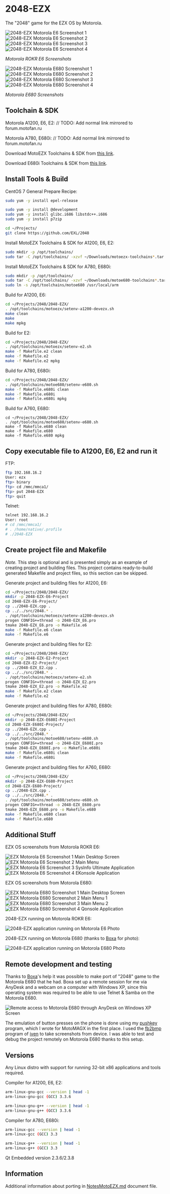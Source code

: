 2048-EZX
========

The "2048" game for the EZX OS by Motorola.

![2048-EZX Motorola E6 Screenshot 1](../image/2048-EZX-E6-Screenshot1.png) ![2048-EZX Motorola E6 Screenshot 2](../image/2048-EZX-E6-Screenshot2.png) ![2048-EZX Motorola E6 Screenshot 3](../image/2048-EZX-E6-Screenshot3.png) ![2048-EZX Motorola E6 Screenshot 4](../image/2048-EZX-E6-Screenshot4.png)

*Motorola ROKR E6 Screenshots*

![2048-EZX Motorola E680 Screenshot 1](../image/2048-EZX-E680-Screenshot1.png) ![2048-EZX Motorola E680 Screenshot 2](../image/2048-EZX-E680-Screenshot2.png) ![2048-EZX Motorola E680 Screenshot 3](../image/2048-EZX-E680-Screenshot3.png) ![2048-EZX Motorola E680 Screenshot 4](../image/2048-EZX-E680-Screenshot4.png)

*Motorola E680 Screenshots*

## Toolchain & SDK

Motorola A1200, E6, E2: // TODO: Add normal link mirrored to forum.motofan.ru

Motorola A780, E680i: // TODO: Add normal link mirrored to forum.motofan.ru

Download MotoEZX Toolchains & SDK from [this link](http://www.mediafire.com/?meqnmgujgjq).

Download E680i Toolchains & SDK from [this link](https://code.google.com/archive/p/moto-e680-develop/downloads).

## Install Tools & Build

CentOS 7 General Prepare Recipe:

```sh
sudo yum -y install epel-release

sudo yum -y install @development
sudo yum -y install glibc.i686 libstdc++.i686
sudo yum -y install p7zip

cd ~/Projects/
git clone https://github.com/EXL/2048
```

Install MotoEZX Toolchains & SDK for A1200, E6, E2:

```sh
sudo mkdir -p /opt/toolchains/
sudo tar -C /opt/toolchains/ -xzvf ~/Downloads/motoezx-toolchains*.tar.gz*
```

Install MotoEZX Toolchains & SDK for A780, E680i:

```sh
sudo mkdir -p /opt/toolchains/
sudo tar -C /opt/toolchains/ -xzvf ~/Downloads/motoe680-toolchains*.tar.gz*
sudo ln -s /opt/toolchains/motoe680 /usr/local/arm
```

Build for A1200, E6:

```sh
cd ~/Projects/2048/2048-EZX/
. /opt/toolchains/motoezx/setenv-a1200-devezx.sh
make clean
make
make mpkg
```

Build for E2:

```sh
cd ~/Projects/2048/2048-EZX/
. /opt/toolchains/motoezx/setenv-e2.sh
make -f Makefile.e2 clean
make -f Makefile.e2
make -f Makefile.e2 mpkg
```

Build for A780, E680i:

```sh
cd ~/Projects/2048/2048-EZX/
. /opt/toolchains/motoe680/setenv-e680.sh
make -f Makefile.e680i clean
make -f Makefile.e680i
make -f Makefile.e680i mpkg
```

Build for A760, E680:

```
cd ~/Projects/2048/2048-EZX/
. /opt/toolchains/motoe680/setenv-e680.sh
make -f Makefile.e680 clean
make -f Makefile.e680
make -f Makefile.e680 mpkg
```

## Copy executable file to A1200, E6, E2 and run it

FTP:

```sh
ftp 192.168.16.2
User: ezx
ftp> binary
ftp> cd /mmc/mmca1/
ftp> put 2048-EZX
ftp> quit
```

Telnet:

```sh
telnet 192.168.16.2
User: root
# cd /mmc/mmca1/
# . /home/native/.profile
# ./2048-EZX
```

## Create project file and Makefile

*Note.* This step is optional and is presented simply as an example of creating project and building files. This project contains ready-to-build generated Makefile and project files, so this section can be skipped.

Generate project and building files for A1200, E6:

```sh
cd ~/Projects/2048/2048-EZX/
mkdir -p 2048-EZX-E6-Project
cd 2048-EZX-E6-Project/
cp ../2048-EZX.cpp .
cp ../../src/2048.* .
. /opt/toolchains/motoezx/setenv-a1200-devezx.sh
progen CONFIG+=thread -o 2048-EZX_E6.pro
tmake 2048-EZX_E6.pro -o Makefile.e6
make -f Makefile.e6 clean
make -f Makefile.e6
```

Generate project and building files for E2:

```sh
cd ~/Projects/2048/2048-EZX/
mkdir -p 2048-EZX-E2-Project
cd 2048-EZX-E2-Project/
cp ../2048-EZX_E2.cpp .
cp ../../src/2048.* .
. /opt/toolchains/motoezx/setenv-e2.sh
progen CONFIG+=thread -o 2048-EZX_E2.pro
tmake 2048-EZX_E2.pro -o Makefile.e2
make -f Makefile.e2 clean
make -f Makefile.e2
```

Generate project and building files for A780, E680i:

```sh
cd ~/Projects/2048/2048-EZX/
mkdir -p 2048-EZX-E680I-Project
cd 2048-EZX-E680I-Project/
cp ../2048-EZX.cpp .
cp ../../src/2048.* .
. /opt/toolchains/motoe680/setenv-e680.sh
progen CONFIG+=thread -o 2048-EZX_E680I.pro
tmake 2048-EZX_E680I.pro -o Makefile.e680i
make -f Makefile.e680i clean
make -f Makefile.e680i
```

Generate project and building files for A760, E680:

```sh
cd ~/Projects/2048/2048-EZX/
mkdir -p 2048-EZX-E680-Project
cd 2048-EZX-E680-Project/
cp ../2048-EZX.cpp .
cp ../../src/2048.* .
. /opt/toolchains/motoe680/setenv-e680.sh
progen CONFIG+=thread -o 2048-EZX_E680.pro
tmake 2048-EZX_E680.pro -o Makefile.e680
make -f Makefile.e680 clean
make -f Makefile.e680
```

## Additional Stuff

EZX OS screenshots from Motorola ROKR E6:

![EZX Motorola E6 Screenshot 1 Main Desktop Screen](../image/EZX-E6-Screenshot1.png) ![EZX Motorola E6 Screenshot 2 Main Menu](../image/EZX-E6-Screenshot2.png) ![EZX Motorola E6 Screenshot 3 SysInfo Ultimate Application](../image/EZX-E6-Screenshot3.png) ![EZX Motorola E6 Screenshot 4 EKonsole Application](../image/EZX-E6-Screenshot4.png)

EZX OS screenshots from Motorola E680:

![EZX Motorola E680 Screenshot 1 Main Desktop Screen](../image/EZX-E680-Screenshot1.png) ![EZX Motorola E680 Screenshot 2 Main Menu 1](../image/EZX-E680-Screenshot2.png) ![EZX Motorola E680 Screenshot 3 Main Menu 2](../image/EZX-E680-Screenshot3.png) ![EZX Motorola E680 Screenshot 4 Qonsole Application](../image/EZX-E680-Screenshot4.png)

2048-EZX running on Motorola ROKR E6:

![2048-EZX application running on Motorola E6 Photo](../image/2048-EZX-E6-Photo.jpg)

2048-EZX running on Motorola E680 (thanks to [Boxa](https://github.com/Voha888) for photo):

![2048-EZX application running on Motorola E680 Photo](../image/2048-EZX-E680-Photo.jpg)

## Remote development and testing

Thanks to [Boxa](https://github.com/Voha888)'s help it was possible to make port of "2048" game to the Motorola E680 that he had. Boxa set up a remote session for me via AnyDesk and a webcam on a computer with Windows XP, since this operating system was required to be able to use Telnet & Samba on the Motorola E680.

![Remote access to Motorola E680 through AnyDesk on Windows XP Screen](../image/AnyDesk-Remote-E680-Windows-XP-Screenshot.jpg)

The emulation of button presses on the phone is done using my [pushkey](https://github.com/EXL/keyd/tree/master/pushkey) program, which I wrote for MotoMAGX in the first place. I used the [fb2bmp](https://github.com/iven/e680_fb2bmp) program of [iven](https://github.com/iven) to take screenshots from device. I was able to test and debug the project remotely on Motorola E680 thanks to this setup.

## Versions

Any Linux distro with support for running 32-bit x86 applications and tools required.

Compiler for A1200, E6, E2:

```sh
arm-linux-gnu-gcc --version | head -1
arm-linux-gnu-gcc (GCC) 3.3.6

arm-linux-gnu-g++ --version | head -1
arm-linux-gnu-g++ (GCC) 3.3.6
```

Compiler for A780, E680i:

```sh
arm-linux-gcc --version | head -1
arm-linux-gcc (GCC) 3.3

arm-linux-g++ --version | head -1
arm-linux-g++ (GCC) 3.3
```

Qt Embedded version 2.3.6/2.3.8

## Information

Additional information about porting in [NotesMotoEZX.md](../doc/NotesMotoEZX.md) document file.
